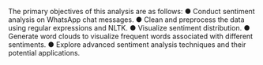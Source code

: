 The primary objectives of this analysis are as follows:
● Conduct sentiment analysis on WhatsApp chat messages.
● Clean and preprocess the data using regular expressions and NLTK.
● Visualize sentiment distribution.
● Generate word clouds to visualize frequent words associated with different
sentiments.
● Explore advanced sentiment analysis techniques and their potential
applications.
